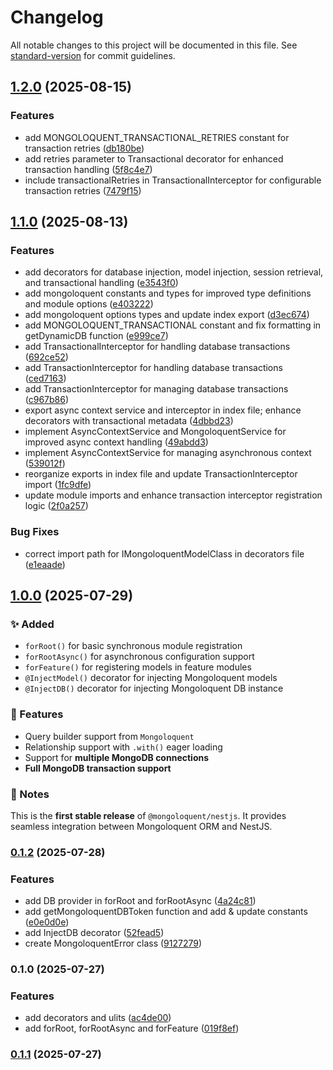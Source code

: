 # Changelog

All notable changes to this project will be documented in this file. See [standard-version](https://github.com/conventional-changelog/standard-version) for commit guidelines.

## [1.2.0](https://github.com/ajatdarojat45/mongoloquent-nestjs/compare/v1.1.0...v1.2.0) (2025-08-15)

### Features

- add MONGOLOQUENT_TRANSACTIONAL_RETRIES constant for transaction retries ([db180be](https://github.com/ajatdarojat45/mongoloquent-nestjs/commit/db180be42fcc43a799bafebf4d6193a1af6a1943))
- add retries parameter to Transactional decorator for enhanced transaction handling ([5f8c4e7](https://github.com/ajatdarojat45/mongoloquent-nestjs/commit/5f8c4e75f0b9c99eef1629ae6a2ff2ed12c7689d))
- include transactionalRetries in TransactionalInterceptor for configurable transaction retries ([7479f15](https://github.com/ajatdarojat45/mongoloquent-nestjs/commit/7479f15b0cdba525fbfe6d39fdd0dfb4c4b2eee9))

## [1.1.0](https://github.com/ajatdarojat45/mongoloquent-nestjs/compare/v1.0.0...v1.1.0) (2025-08-13)

### Features

- add decorators for database injection, model injection, session retrieval, and transactional handling ([e3543f0](https://github.com/ajatdarojat45/mongoloquent-nestjs/commit/e3543f0cf94331cbdbbf72651da740c285def072))
- add mongoloquent constants and types for improved type definitions and module options ([e403222](https://github.com/ajatdarojat45/mongoloquent-nestjs/commit/e403222ae313920c3d022c22f2971d28bbc267fe))
- add mongoloquent options types and update index export ([d3ec674](https://github.com/ajatdarojat45/mongoloquent-nestjs/commit/d3ec6743033a4040b02704fb202403ba2315ef02))
- add MONGOLOQUENT_TRANSACTIONAL constant and fix formatting in getDynamicDB function ([e999ce7](https://github.com/ajatdarojat45/mongoloquent-nestjs/commit/e999ce71d8e83e6b2e39f4d2265aba3df4a92484))
- add TransactionalInterceptor for handling database transactions ([692ce52](https://github.com/ajatdarojat45/mongoloquent-nestjs/commit/692ce52294b9d688e5c2b23d6e629da6ded1f894))
- add TransactionInterceptor for handling database transactions ([ced7163](https://github.com/ajatdarojat45/mongoloquent-nestjs/commit/ced7163184200227b575bcd42178370e94302945))
- add TransactionInterceptor for managing database transactions ([c967b86](https://github.com/ajatdarojat45/mongoloquent-nestjs/commit/c967b86559a139252ddba6d7608dfa0d7c20e2d1))
- export async context service and interceptor in index file; enhance decorators with transactional metadata ([4dbbd23](https://github.com/ajatdarojat45/mongoloquent-nestjs/commit/4dbbd23d3eb5b17303dc39dae9c9d531e2c32e3e))
- implement AsyncContextService and MongoloquentService for improved async context handling ([49abdd3](https://github.com/ajatdarojat45/mongoloquent-nestjs/commit/49abdd3e1d07f52e6c477a099cc44c5899b783f1))
- implement AsyncContextService for managing asynchronous context ([539012f](https://github.com/ajatdarojat45/mongoloquent-nestjs/commit/539012f737d0b5d60246d1a208db1e00eceffbb7))
- reorganize exports in index file and update TransactionInterceptor import ([1fc9dfe](https://github.com/ajatdarojat45/mongoloquent-nestjs/commit/1fc9dfee542297a7a94e662b7649b2562ce113c0))
- update module imports and enhance transaction interceptor registration logic ([2f0a257](https://github.com/ajatdarojat45/mongoloquent-nestjs/commit/2f0a25732b21a2e8cdb8889e24e3c9203a4ad3da))

### Bug Fixes

- correct import path for IMongoloquentModelClass in decorators file ([e1eaade](https://github.com/ajatdarojat45/mongoloquent-nestjs/commit/e1eaadeb4142d3634807c3f05d7876ad7d2c26d9))

## [1.0.0](https://github.com/ajatdarojat45/mongoloquent-nestjs/compare/v0.1.2...v1.0.0) (2025-07-29)

### ✨ Added

- `forRoot()` for basic synchronous module registration
- `forRootAsync()` for asynchronous configuration support
- `forFeature()` for registering models in feature modules
- `@InjectModel()` decorator for injecting Mongoloquent models
- `@InjectDB()` decorator for injecting Mongoloquent DB instance

### 🔗 Features

- Query builder support from `Mongoloquent`
- Relationship support with `.with()` eager loading
- Support for **multiple MongoDB connections**
- **Full MongoDB transaction support**

### 🧱 Notes

This is the **first stable release** of `@mongoloquent/nestjs`.
It provides seamless integration between Mongoloquent ORM and NestJS.

### [0.1.2](https://github.com/ajatdarojat45/mongoloquent-nestjs/compare/v0.1.1...v0.1.2) (2025-07-28)

### Features

- add DB provider in forRoot and forRootAsync ([4a24c81](https://github.com/ajatdarojat45/mongoloquent-nestjs/commit/4a24c81cdd3cb3ab2e7f625317af7ae07e9db25c))
- add getMongoloquentDBToken function and add & update constants ([e0e0d0e](https://github.com/ajatdarojat45/mongoloquent-nestjs/commit/e0e0d0eeb471d960b39daf4cc3a1e44492f49317))
- add InjectDB decorator ([52fead5](https://github.com/ajatdarojat45/mongoloquent-nestjs/commit/52fead5431aa3796abe737a71421b0f9d0e0ee79))
- create MongoloquentError class ([9127279](https://github.com/ajatdarojat45/mongoloquent-nestjs/commit/91272797dddf30c68bda9e4b7675fc997df4f002))

### 0.1.0 (2025-07-27)

### Features

- add decorators and ulits ([ac4de00](https://github.com/ajatdarojat45/mongoloquent-nestjs/commit/ac4de0076b0f3e086abde07dfa07fd9338a21431))
- add forRoot, forRootAsync and forFeature ([019f8ef](https://github.com/ajatdarojat45/mongoloquent-nestjs/commit/019f8efee3b92e705751a94cbb8864feff80364e))

### [0.1.1](https://github.com/ajatdarojat45/mongoloquent-nestjs/compare/v0.1.0...v0.1.1) (2025-07-27)
